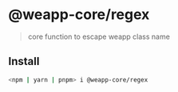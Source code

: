 # @weapp-core/regex

> core function to escape weapp class name

## Install

```bash
<npm | yarn | pnpm> i @weapp-core/regex
```
